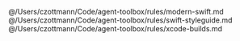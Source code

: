 @/Users/czottmann/Code/agent-toolbox/rules/modern-swift.md
@/Users/czottmann/Code/agent-toolbox/rules/swift-styleguide.md
@/Users/czottmann/Code/agent-toolbox/rules/xcode-builds.md
